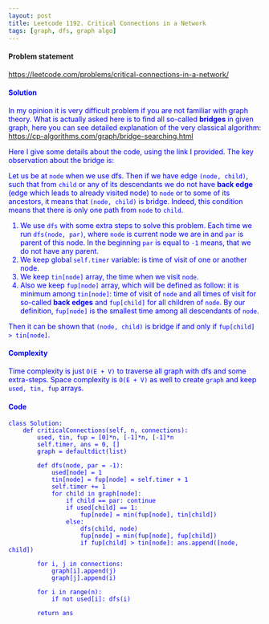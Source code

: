 ```yaml
---
layout: post
title: Leetcode 1192. Critical Connections in a Network
tags: [graph, dfs, graph algo]
---
```


#### Problem statement

<a href="https://leetcode.com/problems/critical-connections-in-a-network/"> <font color = blue>https://leetcode.com/problems/critical-connections-in-a-network/

#### Solution
In my opinion it is very difficult problem if you are not familiar with graph theory. What is actually asked here is to find all so-called **bridges** in given graph, here you can see detailed explanation of the very classical algorithm: https://cp-algorithms.com/graph/bridge-searching.html

Here I give some details about the code, using the link I provided. The key observation about the bridge is:

Let us be at `node` when we use dfs. Then if we have edge `(node, child)`, such that from `child` or any of its descendants we do not have **back edge** (edge which leads to already visited node) to `node` or to some of its ancestors, it means that `(node, child)` is bridge. Indeed, this condition means that there is only one path from `node` to `child`.

1. We use `dfs` with some extra steps to solve this problem. Each time we run `dfs(node, par)`, where `node` is current node we are in and `par` is parent of this node. In the beginning `par` is equal to `-1` means, that we do not have any parent.
2. We keep global `self.timer` variable: is time of visit of one or another node.
3. We keep `tin[node]` array, the time when we visit `node`.
4. Also we keep `fup[node]` array, which will be defined as follow: it is minimum among `tin[node]`: time of visit of `node` and all times of visit for so-called **back edges** and `fup[child]` for all children of `node`. By our definition, `fup[node]` is the smallest time among all descendants of `node`.

Then it can be shown that `(node, child)` is bridge if and only if `fup[child] > tin[node]`.

#### Complexity
Time complexity is just `O(E + V)` to traverse all graph with dfs and some extra-steps. Space complexity is `O(E + V)` as well to create `graph` and keep `used, tin, fup` arrays.

#### Code
```
class Solution:
    def criticalConnections(self, n, connections):
        used, tin, fup = [0]*n, [-1]*n, [-1]*n
        self.timer, ans = 0, []
        graph = defaultdict(list)
        
        def dfs(node, par = -1):
            used[node] = 1
            tin[node] = fup[node] = self.timer + 1
            self.timer += 1
            for child in graph[node]:
                if child == par: continue
                if used[child] == 1:
                    fup[node] = min(fup[node], tin[child])
                else:
                    dfs(child, node)
                    fup[node] = min(fup[node], fup[child])
                    if fup[child] > tin[node]: ans.append([node, child])
        
        for i, j in connections:
            graph[i].append(j)
            graph[j].append(i)
            
        for i in range(n):
            if not used[i]: dfs(i)
                
        return ans
```